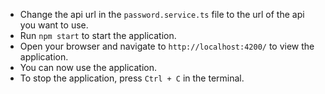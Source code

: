 - Change the api url in the `password.service.ts` file to the url of the api you want to use.
- Run `npm start` to start the application.
- Open your browser and navigate to `http://localhost:4200/` to view the application.
- You can now use the application.
- To stop the application, press `Ctrl + C` in the terminal.
